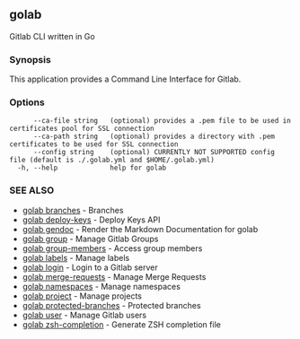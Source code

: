 ## golab

Gitlab CLI written in Go

### Synopsis


This application provides a Command Line Interface for Gitlab.

### Options

```
      --ca-file string   (optional) provides a .pem file to be used in certificates pool for SSL connection
      --ca-path string   (optional) provides a directory with .pem certificates to be used for SSL connection
      --config string    (optional) CURRENTLY NOT SUPPORTED config file (default is ./.golab.yml and $HOME/.golab.yml)
  -h, --help             help for golab
```

### SEE ALSO
* [golab branches](golab_branches.md)	 - Branches
* [golab deploy-keys](golab_deploy-keys.md)	 - Deploy Keys API
* [golab gendoc](golab_gendoc.md)	 - Render the Markdown Documentation for golab
* [golab group](golab_group.md)	 - Manage Gitlab Groups
* [golab group-members](golab_group-members.md)	 - Access group members
* [golab labels](golab_labels.md)	 - Manage labels
* [golab login](golab_login.md)	 - Login to a Gitlab server
* [golab merge-requests](golab_merge-requests.md)	 - Manage Merge Requests
* [golab namespaces](golab_namespaces.md)	 - Manage namespaces
* [golab project](golab_project.md)	 - Manage projects
* [golab protected-branches](golab_protected-branches.md)	 - Protected branches
* [golab user](golab_user.md)	 - Manage Gitlab users
* [golab zsh-completion](golab_zsh-completion.md)	 - Generate ZSH completion file

